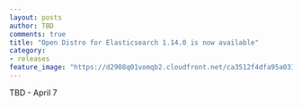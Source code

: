 ```yaml
---
layout: posts
author: TBD
comments: true
title: "Open Distro for Elasticsearch 1.14.0 is now available"
category:
- releases
feature_image: "https://d2908q01vomqb2.cloudfront.net/ca3512f4dfa95a03169c5a670a4c91a19b3077b4/2019/03/26/open_disto-elasticsearch-logo-800x400.jpg"
---
```


TBD - April 7